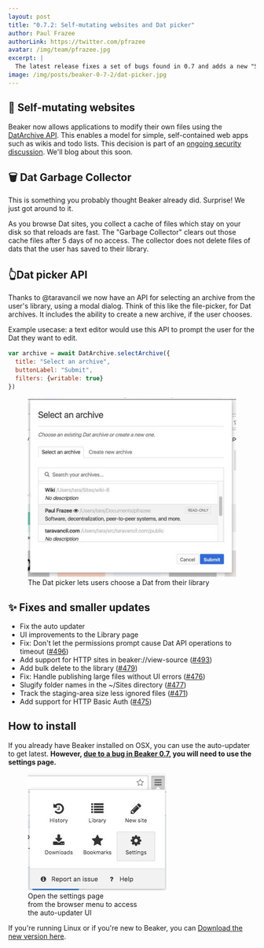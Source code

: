 ```yaml
---
layout: post
title: "0.7.2: Self-mutating websites and Dat picker"
author: Paul Frazee
authorLink: https://twitter.com/pfrazee
avatar: /img/team/pfrazee.jpg
excerpt: |
  The latest release fixes a set of bugs found in 0.7 and adds a new "Swarm debugger" to help users diagnose peer connectivity issues.
image: /img/posts/beaker-0-7-2/dat-picker.jpg
---
```



## 📝 Self-mutating websites

Beaker now allows applications to modify their own files using the [DatArchive API](https://beakerbrowser.com/docs/apis/dat.html). This enables a model for simple, self-contained web apps such as wikis and todo lists. This decision is part of an [ongoing security discussion](https://github.com/beakerbrowser/beaker/issues/483). We'll blog about this soon.

## 🗑 Dat Garbage Collector

This is something you probably thought Beaker already did. Surprise! We just got around to it.

As you browse Dat sites, you collect a cache of files which stay on your disk so that reloads are fast. The "Garbage Collector" clears out those cache files after 5 days of no access. The collector does not delete files of dats that the user has saved to their library.

## 👆Dat picker API

Thanks to @taravancil we now have an API for selecting an archive from the user's library, using a modal dialog. Think of this like the file-picker, for Dat archives. It includes the ability to create a new archive, if the user chooses.

Example usecase: a text editor would use this API to prompt the user for the Dat they want to edit.

```js
var archive = await DatArchive.selectArchive({
  title: "Select an archive",
  buttonLabel: "Submit",
  filters: {writable: true}
})
```

<figure>
<img src="/img/posts/beaker-0-7-2/dat-picker.jpg" >
<figcaption>The Dat picker lets users choose a Dat from their library</figcaption>
</figure>

## ✨ Fixes and smaller updates

 - Fix the auto updater
 - UI improvements to the Library page
 - Fix: Don't let the permissions prompt cause Dat API operations to timeout ([#496](https://github.com/beakerbrowser/beaker/pull/496))
 - Add support for HTTP sites in beaker://view-source ([#493](https://github.com/beakerbrowser/beaker/pull/493))
 - Add bulk delete to the library ([#479](https://github.com/beakerbrowser/beaker/pull/479))
 - Fix: Handle publishing large files without UI errors ([#476](https://github.com/beakerbrowser/beaker/issues/476))
 - Slugify folder names in the ~/Sites directory ([#477](https://github.com/beakerbrowser/beaker/issues/477))
 - Track the staging-area size less ignored files ([#471](https://github.com/beakerbrowser/beaker/issues/471))
 - Add support for HTTP Basic Auth ([#475](https://github.com/beakerbrowser/beaker/pull/475))

## How to install

If you already have Beaker installed on OSX, you can use the auto-updater to get latest. **However, [due to a bug in Beaker 0.7](https://twitter.com/BeakerBrowser/status/869230831935606785), you will need to use the settings page.**

<figure>
<img src="/img/posts/beaker-0-7-1/settings-page.jpg">
<figcaption>Open the settings page<br>from the browser menu to access<br>the auto-updater UI</figcaption>
</figure>

If you're running Linux or if you're new to Beaker, you can [Download the new version here](/docs/install/).
